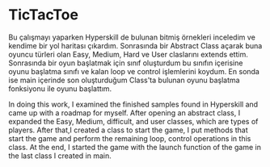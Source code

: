 # TicTacToe

Bu çalışmayı yaparken Hyperskill de bulunan bitmiş örnekleri inceledim ve kendime bir yol haritası çıkardım.
Sonrasında bir Abstract Class açarak buna oyuncu türleri olan Easy, Medium, Hard ve User claslarını extends ettim.
Sonrasında bir oyun başlatmak için sınıf oluşturdum bu sınıfın içerisine oyunu başlatma sınıfı ve kalan loop ve control işlemlerini koydum.
En sonda ise main içerinde son oluşturduğum Class'ta bulunan oyunu başlatma fonksiyonu ile oyunu başlattım.

In doing this work, I examined the finished samples found in Hyperskill and came up with a roadmap for myself.
After opening an abstract class, I expanded the Easy, Medium, difficult, and user classes, which are types of players.
After that,I created a class to start the game, I put methods that start the game and perform the remaining loop, control operations in this class.
At the end, I started the game with the launch function of the game in the last class I created in main.
